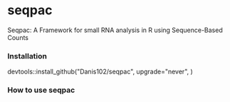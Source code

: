 # seqpac
Seqpac: A Framework for small RNA analysis in R using Sequence-Based Counts

### Installation
devtools::install_github("Danis102/seqpac", upgrade="never", )

### How to use seqpac
